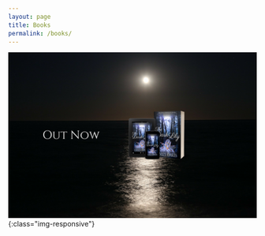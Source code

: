 ```yaml
---
layout: page
title: Books
permalink: /books/
---
```


![image-title-here](/assets/images/lilypic.png){:class="img-responsive"}
